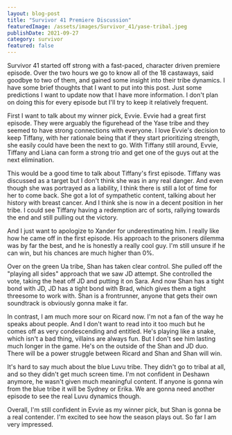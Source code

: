 ```yaml
---
layout: blog-post
title: "Survivor 41 Premiere Discussion"
featuredImage: /assets/images/Survivor_41/yase-tribal.jpeg
publishDate: 2021-09-27
category: survivor
featured: false
---
```


Survivor 41 started off strong with a fast-paced, character driven premiere episode. Over the two hours we go to know all of the 18 castaways, said goodbye to two of them, and gained some insight into their tribe dynamics. I have some brief thoughts that I want to put into this post. Just some predictions I want to update now that I have more information. I don't plan on doing this for every episode but I'll try to keep it relatively frequent.

First I want to talk about my winner pick, Evvie. Evvie had a great first episode. They were arguably the figurehead of the Yase tribe and they seemed to have strong connections with everyone. I love Evvie's decision to keep Tiffany, with her rationale being that if they start prioritizing strength, she easily could have been the next to go. With Tiffany still around, Evvie, Tiffany and Liana can form a strong trio and get one of the guys out at the next elimination.

This would be a good time to talk about Tiffany's first episode. Tiffany was discussed as a target but I don't think she was in any real danger. And even though she was portrayed as a liability, I think there is still a lot of time for her to come back. She got a lot of sympathetic content, talking about her history with breast cancer. And I think she is now in a decent position in her tribe. I could see Tiffany having a redemption arc of sorts, rallying towards the end and still pulling out the victory.

And I just want to apologize to Xander for underestimating him. I really like how he came off in the first episode. His approach to the prisoners dilemma was by far the best, and he is honestly a really cool guy. I'm still unsure if he can win, but his chances are much higher than 0%.

Over on the green Ua tribe, Shan has taken clear control. She pulled off the "playing all sides" approach that we saw JD attempt. She controlled the vote, taking the heat off JD and putting it on Sara. And now Shan has a tight bond with JD, JD has a tight bond with Brad, which gives them a tight threesome to work with. Shan is a frontrunner, anyone that gets their own soundtrack is obviously gonna make it far.

In contrast, I am much more sour on Ricard now. I'm not a fan of the way he speaks about people. And I don't want to read into it too much but he comes off as very condescending and entitled. He's playing like a snake, which isn't a bad thing, villains are always fun. But I don't see him lasting much longer in the game. He's on the outside of the Shan and JD duo. There will be a power struggle between Ricard and Shan and Shan will win.

It's hard to say much about the blue Luvu tribe. They didn't go to tribal at all, and so they didn't get much screen time. I'm not confident in Deshawn anymore, he wasn't given much meaningful content. If anyone is gonna win from the blue tribe it will be Sydney or Erika. We are gonna need another episode to see the real Luvu dynamics though.

Overall, I'm still confident in Evvie as my winner pick, but Shan is gonna be a real contender. I'm excited to see how the season plays out. So far I am very impressed.
